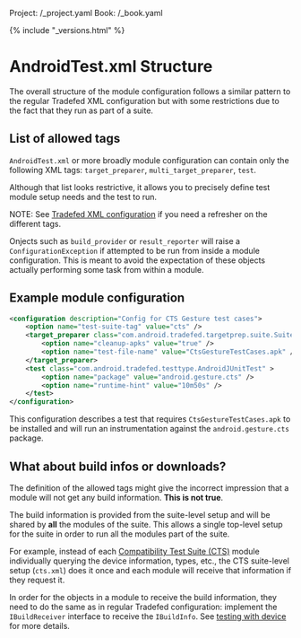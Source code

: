 Project: /_project.yaml
Book: /_book.yaml

{% include "_versions.html" %}

<!--
  Copyright 2019 The Android Open Source Project

  Licensed under the Apache License, Version 2.0 (the "License");
  you may not use this file except in compliance with the License.
  You may obtain a copy of the License at

      http://www.apache.org/licenses/LICENSE-2.0

  Unless required by applicable law or agreed to in writing, software
  distributed under the License is distributed on an "AS IS" BASIS,
  WITHOUT WARRANTIES OR CONDITIONS OF ANY KIND, either express or implied.
  See the License for the specific language governing permissions and
  limitations under the License.
-->

# AndroidTest.xml Structure

The overall structure of the module configuration follows a similar pattern
to the regular Tradefed XML configuration but with some restrictions due to
the fact that they run as part of a suite.

## List of allowed tags

`AndroidTest.xml` or more broadly module configuration can contain only the
following XML tags: `target_preparer`, `multi_target_preparer`, `test`.

Although that list looks restrictive, it allows you to precisely define
test module setup needs and the test to run.

NOTE: See [Tradefed XML configuration](/devices/tech/test_infra/tradefed/architecture/xml-config)
if you need a refresher on the different tags.

Onjects such as `build_provider` or `result_reporter` will raise a
`ConfigurationException` if attempted to be run from inside a module
configuration. This is meant to avoid the expectation of these
objects actually performing some task from within a module.

## Example module configuration

```xml
<configuration description="Config for CTS Gesture test cases">
    <option name="test-suite-tag" value="cts" />
    <target_preparer class="com.android.tradefed.targetprep.suite.SuiteApkInstaller">
        <option name="cleanup-apks" value="true" />
        <option name="test-file-name" value="CtsGestureTestCases.apk" />
    </target_preparer>
    <test class="com.android.tradefed.testtype.AndroidJUnitTest" >
        <option name="package" value="android.gesture.cts" />
        <option name="runtime-hint" value="10m50s" />
    </test>
</configuration>
```

This configuration describes a test that requires `CtsGestureTestCases.apk` to
be installed and will run an instrumentation against the `android.gesture.cts`
package.

## What about build infos or downloads?

The definition of the allowed tags might give the incorrect impression that a
module will not get any build information. **This is not true**.

The build information is provided from the suite-level setup and will be
shared by **all** the modules of the suite. This allows a single top-level setup
for the suite in order to run all the modules part of the suite.

For example, instead of each
[Compatibility Test Suite (CTS)](/compatibility/cts)
module individually querying the device information, types, etc., the CTS
suite-level setup (`cts.xml`) does it once and each module will receive that
information if they request it.

In order for the objects in a module to receive the build information, they need
to do the same as in regular Tradefed configuration: implement the
`IBuildReceiver` interface to receive the `IBuildInfo`. See
[testing with device](/devices/tech/test_infra/tradefed/testing/through-tf/new-test-runner#testing_with_a_device)
for more details.
